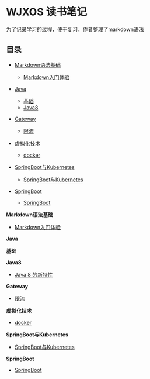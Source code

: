 # WJXOS 读书笔记
为了记录学习的过程，便于复习，作者整理了markdown语法

## 目录

- [Markdown语法基础](#Markdown语法基础)
    - [Markdown入门体验](#Markdown入门体验)
- [Java](#Java)
    - [基础](#基础)
    - [Java8](#Java8)
    
- [Gateway](#网关)
    - [限流](#限流)
    
- [虚拟化技术](#虚拟化技术)
    - [docker](#docker)
    
- [SpringBoot与Kubernetes](#SpringBoot与Kubernetes)
    - [SpringBoot与Kubernetes](#docker)
 
 
 
- [SpringBoot](#SpringBoot)
    - [SpringBoot](#SpringBoot) 
 
 
 
 
 
 
 
 
 
 
 
 
 
 
**Markdown语法基础**
* [Markdown入门体验](docs/markdown/markdown.md)
 
**Java**
 
**基础**

**Java8**
 * [Java 8 的新特性](docs/java8/interfaces.md)
 
**Gateway**
* [限流](docs/gateway/current-limiting.md)

**虚拟化技术**
* [docker](docs/docker/docker.md)

**SpringBoot与Kubernetes**
* [SpringBoot与Kubernetes](docs/springbootAndKubernetes/springbootAndKubernetes.md)

**SpringBoot**
* [SpringBoot](docs/springboot/Springboot.md)






